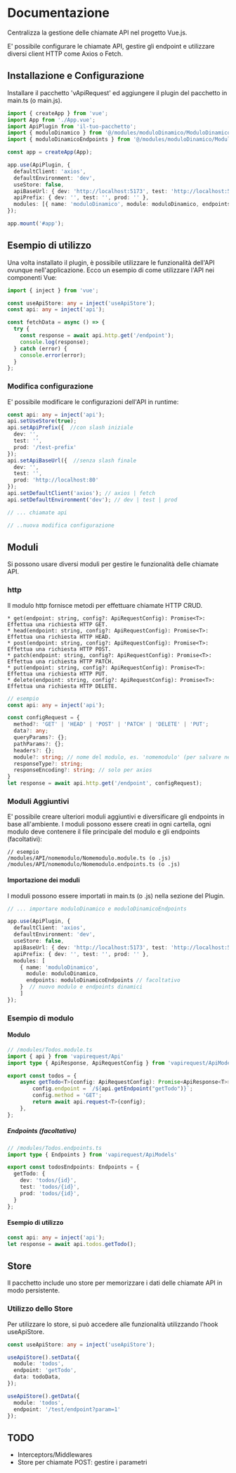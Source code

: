 # Documentazione
Centralizza la gestione delle chiamate API nel progetto Vue.js.

E' possibile configurare le chiamate API, gestire gli endpoint e utilizzare diversi client HTTP come Axios o Fetch.

## Installazione e Configurazione
Installare il pacchetto 'vApiRequest' ed aggiungere il plugin del pacchetto in main.ts (o main.js).

``` typescript
import { createApp } from 'vue';
import App from './App.vue';
import ApiPlugin from 'il-tuo-pacchetto';
import { moduloDinamico } from '@/modules/moduloDinamico/ModuloDinamico.module'
import { moduloDinamicoEndpoints } from '@/modules/moduloDinamico/ModuloDinamico.endpoints'

const app = createApp(App);

app.use(ApiPlugin, {
  defaultClient: 'axios',
  defaultEnvironment: 'dev',
  useStore: false,
  apiBaseUrl: { dev: 'http://localhost:5173', test: 'http://localhost:5173', prod: 'http://localhost:5173' },
  apiPrefix: { dev: '', test: '', prod: '' },
  modules: [{ name: 'moduloDinamico', module: moduloDinamico, endpoints: moduloDinamicoEndpoints }] // facoltativi
});

app.mount('#app');
```

## Esempio di utilizzo
Una volta installato il plugin, è possibile utilizzare le funzionalità dell'API ovunque nell'applicazione.
Ecco un esempio di come utilizzare l'API nei componenti Vue:

``` typescript
import { inject } from 'vue';

const useApiStore: any = inject('useApiStore');
const api: any = inject('api');

const fetchData = async () => {
  try {
    const response = await api.http.get('/endpoint');
    console.log(response);
  } catch (error) {
    console.error(error);
  }
};
```

### Modifica configurazione

E' possibile modificare le configurazioni dell'API in runtime:

```typescript
const api: any = inject('api');
api.setUseStore(true);
api.setApiPrefix({  //con slash iniziale
  dev: '', 
  test: '', 
  prod: '/test-prefix' 
});
api.setApiBaseUrl({  //senza slash finale
  dev: '',
  test: '',
  prod: 'http://localhost:80'
});
api.setDefaultClient('axios'); // axios | fetch
api.setDefaultEnvironment('dev'); // dev | test | prod

// ... chiamate api

// ..nuova modifica configurazione
```

## Moduli
Si possono usare diversi moduli per gestire le funzionalità delle chiamate API.

### http
Il modulo http fornisce metodi per effettuare chiamate HTTP CRUD.

```
* get(endpoint: string, config?: ApiRequestConfig): Promise<T>: Effettua una richiesta HTTP GET.
* head(endpoint: string, config?: ApiRequestConfig): Promise<T>: Effettua una richiesta HTTP HEAD.
* post(endpoint: string, config?: ApiRequestConfig): Promise<T>: Effettua una richiesta HTTP POST.
* patch(endpoint: string, config?: ApiRequestConfig): Promise<T>: Effettua una richiesta HTTP PATCH.
* put(endpoint: string, config?: ApiRequestConfig): Promise<T>: Effettua una richiesta HTTP PUT.
* delete(endpoint: string, config?: ApiRequestConfig): Promise<T>: Effettua una richiesta HTTP DELETE.
```

```typescript
// esempio
const api: any = inject('api');

const configRequest = {
  method?: 'GET' | 'HEAD' | 'POST' | 'PATCH' | 'DELETE' | 'PUT';
  data?: any;
  queryParams?: {};
  pathParams?: {};
  headers?: {};
  module?: string; // nome del modulo, es. 'nomemodulo' (per salvare nello store)
  responseType?: string;
  responseEncoding?: string; // solo per axios
}
let response = await api.http.get('/endpoint', configRequest);
```

### Moduli Aggiuntivi
E' possibile creare ulteriori moduli aggiuntivi e diversificare gli endpoints in base all'ambiente.
I moduli possono essere creati in ogni cartella, ogni modulo deve contenere il file principale del modulo e gli endpoints (facoltativi):

```
// esempio
/modules/API/nomemodulo/Nomemodulo.module.ts (o .js)
/modules/API/nomemodulo/Nomemodulo.endpoints.ts (o .js)
```

#### Importazione dei moduli
I moduli possono essere importati in main.ts (o .js) nella sezione del Plugin.

```typescript
// ... importare moduloDinamico e moduloDinamicoEndpoints

app.use(ApiPlugin, {
  defaultClient: 'axios',
  defaultEnvironment: 'dev',
  useStore: false,
  apiBaseUrl: { dev: 'http://localhost:5173', test: 'http://localhost:5173', prod: 'http://localhost:5173' },
  apiPrefix: { dev: '', test: '', prod: '' },
  modules: [
    { name: 'moduloDinamico', 
      module: moduloDinamico, 
      endpoints: moduloDinamicoEndpoints // facoltativo
    }  // nuovo modulo e endpoints dinamici
    ]
});
```

### Esempio di modulo

#### Modulo
```typescript
// /modules/Todos.module.ts
import { api } from 'vapirequest/Api'
import type { ApiResponse, ApiRequestConfig } from 'vapirequest/ApiModels'

export const todos = {
    async getTodo<T>(config: ApiRequestConfig): Promise<ApiResponse<T>> {
        config.endpoint = `/${api.getEndpoint("getTodo")}`;
        config.method = 'GET';
        return await api.request<T>(config);
    },
};

```
##### Endpoints (facoltativo)
``` typescript
// /modules/Todos.endpoints.ts
import type { Endpoints } from 'vapirequest/ApiModels'

export const todosEndpoints: Endpoints = {
  getTodo: {
    dev: 'todos/{id}',
    test: 'todos/{id}',
    prod: 'todos/{id}',
  }
};
```

#### Esempio di utilizzo
```typescript
const api: any = inject('api');
let response = await api.todos.getTodo();
```

## Store
Il pacchetto include uno store per memorizzare i dati delle chiamate API in modo persistente.

### Utilizzo dello Store
Per utilizzare lo store, si può accedere alle funzionalità utilizzando l'hook useApiStore.

```typescript
const useApiStore: any = inject('useApiStore');

useApiStore().setData({
  module: 'todos',
  endpoint: 'getTodo',
  data: todoData,
});

useApiStore().getData({
  module: 'todos',
  endpoint: '/test/endpoint?param=1'
});
```

## TODO
* Interceptors/Middlewares
* Store per chiamate POST: gestire i parametri